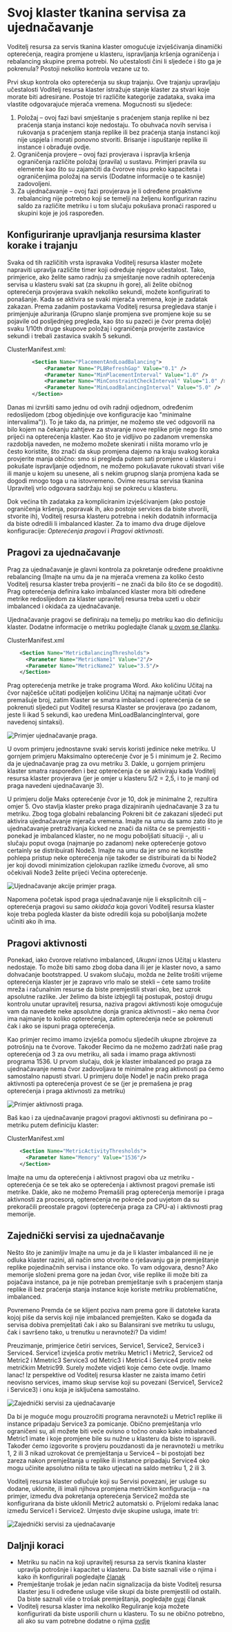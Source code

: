 <properties
   pageTitle="Klaster s Azure tkanina klaster resursa Upravitelj servisa za ujednačavanje | Microsoft Azure"
   description="Uvod u opterećenja klaster s tkanina klaster resursa Upravitelj servisa."
   services="service-fabric"
   documentationCenter=".net"
   authors="masnider"
   manager="timlt"
   editor=""/>

<tags
   ms.service="Service-Fabric"
   ms.devlang="dotnet"
   ms.topic="article"
   ms.tgt_pltfrm="NA"
   ms.workload="NA"
   ms.date="08/19/2016"
   ms.author="masnider"/>

# <a name="balancing-your-service-fabric-cluster"></a>Svoj klaster tkanina servisa za ujednačavanje
Voditelj resursa za servis tkanina klaster omogućuje izvješćivanja dinamički opterećenja, reagira promjene u klasteru, ispravljanja kršenja ograničenja i rebalancing skupine prema potrebi. No učestalosti čini li sljedeće i što ga je pokrenula? Postoji nekoliko kontrola vezane uz to.

Prvi skup kontrola oko opterećenja su skup trajanju. Ove trajanju upravljaju učestalosti Voditelj resursa klaster istražuje stanje klaster za stvari koje morate biti adresirane. Postoje tri različite kategorije zadataka, svaka ima vlastite odgovarajuće mjerača vremena. Mogućnosti su sljedeće:

1.  Položaj – ovoj fazi bavi smještanje s praćenjem stanja replike ni bez praćenja stanja instanci koje nedostaju. To obuhvaća novih servisa i rukovanja s praćenjem stanja replike ili bez praćenja stanja instanci koji nije uspjela i morati ponovno stvoriti. Brisanje i ispuštanje replike ili instance i obrađuje ovdje.
2.  Ograničenja provjere – ovoj fazi provjerava i ispravlja kršenja ograničenja različite položaj (pravila) u sustavu. Primjeri pravila su elemente kao što su zajamčiti da čvorove nisu preko kapaciteta i ograničenjima položaj na servis (Dodatne informacije o te kasnije) zadovoljeni.
3.  Za ujednačavanje – ovoj fazi provjerava je li određene proaktivne rebalancing nije potrebno koji se temelji na željenu konfiguriran razinu saldo za različite metriku i u tom slučaju pokušava pronaći raspored u skupini koje je još raspoređen.

## <a name="configuring-cluster-resource-manager-steps-and-timers"></a>Konfiguriranje upravljanja resursima klaster korake i trajanju
Svaka od tih različitih vrsta ispravaka Voditelj resursa klaster možete napraviti upravlja različite timer koji određuje njegov učestalost. Tako, primjerice, ako želite samo radnju za smještanje nove radnih opterećenja servisa u klasteru svaki sat (za skupnu ih gore), ali želite običnog opterećenja provjerava svakih nekoliko sekundi, možete konfigurirati to ponašanje. Kada se aktivira se svaki mjerača vremena, koje je zadatak zakazan. Prema zadanim postavkama Voditelj resursa pregledava stanje i primjenjuje ažuriranja (Grupno slanje promjena sve promjene koje su se pojavile od posljednjeg pregleda, kao što su pazeći je čvor prema dolje) svaku 1/10th druge skupove položaj i ograničenja provjerite zastavice sekundi i trebali zastavica svakih 5 sekundi.

ClusterManifest.xml:

``` xml
        <Section Name="PlacementAndLoadBalancing">
            <Parameter Name="PLBRefreshGap" Value="0.1" />
            <Parameter Name="MinPlacementInterval" Value="1.0" />
            <Parameter Name="MinConstraintCheckInterval" Value="1.0" />
            <Parameter Name="MinLoadBalancingInterval" Value="5.0" />
        </Section>
```

Danas mi izvršiti samo jednu od ovih radnji odjednom, određenim redoslijedom (zbog objedinjuje ove konfiguracije kao "minimalne intervalima")). To je tako da, na primjer, ne možemo ste već odgovorili na bilo kojem na čekanju zahtjeve za stvaranje nove replike prije nego što smo prijeći na opterećenja klaster. Kao što je vidljivo po zadanom vremenska razdoblja naveden, ne možemo možete skenirati i ništa moramo vrlo je često koristite, što znači da skup promjena dajemo na kraju svakog koraka provjerite manja obično: smo si pregleda putem sati promjene u klasteru i pokušate ispravljanje odjednom, ne možemo pokušavate rukovati stvari više ili manje u kojem su unesene, ali s nekim grupnog slanja promjena kada se dogodi mnogo toga u na istovremeno. Ovime resursa servisa tkanina Upravitelj vrlo odgovara sadržaju koji se pokreću u klasteru.

Dok većina tih zadataka za kompliciranim izvješćivanjem (ako postoje ograničenja kršenja, popravak ih, ako postoje services da biste stvorili, stvorite ih), Voditelj resursa klasteru potrebna i nekih dodatnih informacija da biste odredili li imbalanced klaster. Za to imamo dva druge dijelove konfiguracije: *Opterećenja pragovi* i *Pragovi aktivnosti*.

## <a name="balancing-thresholds"></a>Pragovi za ujednačavanje
Prag za ujednačavanje je glavni kontrola za pokretanje određene proaktivne rebalancing (Imajte na umu da je na mjerača vremena za koliko često Voditelj resursa klaster treba provjeriti – ne znači da bilo što će se dogoditi). Prag opterećenja definira kako imbalanced klaster mora biti određene metrike redoslijedom za klaster upravitelj resursa treba uzeti u obzir imbalanced i okidača za ujednačavanje.

Ujednačavanje pragovi se definiraju na temelju po metriku kao dio definiciju klaster. Dodatne informacije o metriku pogledajte članak [u ovom se članku](service-fabric-cluster-resource-manager-metrics.md).

ClusterManifest.xml

``` xml
    <Section Name="MetricBalancingThresholds">
      <Parameter Name="MetricName1" Value="2"/>
      <Parameter Name="MetricName2" Value="3.5"/>
    </Section>
```

Prag opterećenja metrike je trake programa Word. Ako količinu Učitaj na čvor najčešće učitati podijeljen količinu Učitaj na najmanje učitati čvor premašuje broj, zatim Klaster se smatra imbalanced i opterećenja će se pokrenuti sljedeći put Voditelj resursa Klaster se provjerava (po zadanom, jeste li ikad 5 sekundi, kao uređena MinLoadBalancingInterval, gore navedenoj sintaksi).

![Primjer ujednačavanje praga.][Image1]

U ovom primjeru jednostavne svaki servis koristi jedinice neke metriku. U gornjem primjeru Maksimalno opterećenje čvor je 5 i minimum je 2. Recimo da je ujednačavanje prag za ovu metriku 3. Dakle, u gornjem primjeru klaster smatra raspoređen i bez opterećenja će se aktiviraju kada Voditelj resursa klaster provjerava (jer je omjer u klasteru 5/2 = 2,5, i to je manji od praga navedeni ujednačavanje 3).

U primjeru dolje Maks opterećenje čvor je 10, dok je minimalne 2, rezultira omjer 5. Ovo stavlja klaster preko praga dizajniranih ujednačavanje 3 za tu metriku. Zbog toga globalni rebalancing Pokreni bit će zakazani sljedeći put aktivira ujednačavanje mjerača vremena. Imajte na umu da samo zato što je ujednačavanje pretraživanja kicked ne znači da ništa će se premjestiti - ponekad je imbalanced klaster, no ne mogu poboljšati situaciji -, ali u slučaju poput ovoga (najmanje po zadanom) neke opterećenje gotovo certainly se distribuirati Node3. Imajte na umu da jer smo ne koristite pohlepa pristup neke opterećenja nije također se distribuirati da bi Node2 jer koji dovodi minimization cjelokupan razlike između čvorove, ali smo očekivali Node3 želite prijeći Većina opterećenje.

![Ujednačavanje akcije primjer praga.][Image2]

Napomena početak ispod praga ujednačavanje nije li eksplicitnih cilj – opterećenja pragovi su samo *okidača* koja govori Voditelj resursa klaster koje treba pogleda klaster da biste odredili koja su poboljšanja možete učiniti ako ih ima.

## <a name="activity-thresholds"></a>Pragovi aktivnosti
Ponekad, iako čvorove relativno imbalanced, *Ukupni* iznos Učitaj u klasteru nedostaje. To može biti samo zbog doba dana ili jer je klaster novo, a samo dohvaćanje bootstrapped. U svakom slučaju, možda ne želite trošiti vrijeme opterećenja klaster jer je zapravo vrlo malo se stekli – ćete samo trošite mreža i računalnim resurse da biste premjestili stvari oko, bez uzrok apsolutne razlike. Jer želimo da biste izbjegli taj postupak, postoji drugu kontrolu unutar upravitelj resursa, naziva pragovi aktivnosti koje omogućuje vam da navedete neke apsolutne donja granica aktivnosti – ako nema čvor ima najmanje to koliko opterećenja, zatim opterećenja neće se pokrenuti čak i ako se ispuni praga opterećenja.

Kao primjer recimo imamo izvješća pomoću sljedećih ukupne zbrojeve za potrošnju na te čvorove. Također Recimo da ne možemo zadržati naše prag opterećenja od 3 za ovu metriku, ali sada i imamo praga aktivnosti programa 1536. U prvom slučaju, dok je klaster imbalanced po praga za ujednačavanje nema čvor zadovoljava te minimalne prag aktivnosti pa ćemo samostalno napusti stvari. U primjeru dolje Node1 je način preko praga aktivnosti pa opterećenja provest će se (jer je premašena je prag opterećenja i praga aktivnosti za metriku)

![Primjer aktivnosti praga.][Image3]

Baš kao i za ujednačavanje pragovi pragovi aktivnosti su definirana po – metriku putem definiciju klaster:

ClusterManifest.xml

``` xml
    <Section Name="MetricActivityThresholds">
      <Parameter Name="Memory" Value="1536"/>
    </Section>
```

Imajte na umu da opterećenja i aktivnost pragovi oba uz metriku - opterećenja će se tek ako se opterećenja i aktivnost pragovi premaše isti metrike. Dakle, ako ne možemo Premašili prag opterećenja memorije i praga aktivnosti za procesora, opterećenja ne pokreće pod uvjetom da su prekoračili preostale pragovi (opterećenja praga za CPU-a) i aktivnosti prag memorije.

## <a name="balancing-services-together"></a>Zajednički servisi za ujednačavanje
Nešto što je zanimljiv Imajte na umu je da je li klaster imbalanced ili ne je odluka klaster razini, ali način smo otvorite o rješavanju ga je premještanje replike pojedinačnih servisa i instance oko. To vam odgovara, desno? Ako memorije složeni prema gore na jedan čvor, više replike ili može biti za pojačava instance, pa je nije potreban premještanje svih s praćenjem stanja replike ili bez praćenja stanja instance koje koriste metriku problematične, imbalanced.

Povremeno Premda će se klijent poziva nam prema gore ili datoteke karata kojoj piše da servis koji nije imbalanced premješten. Kako se događa da servisa dobiva premještati čak i ako su Balansirani sve metriku tu uslugu, čak i savršeno tako, u trenutku u neravnoteži? Da vidim!

Preuzimanje, primjerice četiri services, Service1, Service2, Service3 i Service4. Service1 izvješća protiv metriku Metric1 i Metric2, Service2 od Metric2 i Mmetric3 Service3 od Metric3 i Metric4 i Service4 protiv neke metričkim Metric99. Surely možete vidjeti koje ćemo ćete ovdje. Imamo lanac! Iz perspektive od Voditelj resursa klaster ne zaista imamo četiri neovisno services, imamo skup servise koji su povezani (Service1, Service2 i Service3) i onu koja je isključena samostalno.

![Zajednički servisi za ujednačavanje][Image4]

Da bi je moguće mogu prouzročiti programa neravnoteži u Metric1 replike ili instance pripadaju Service3 za pomicanje. Obično premještanja vrlo ograničeni su, ali možete biti veće ovisno o točno onako kako imbalanced Metric1 imate i koje promjene bile su nužne u klasteru da biste to ispravili. Također ćemo izgovorite s provjeru pouzdanosti da je neravnoteži u metriku 1, 2 ili 3 nikad uzrokovat će premještanja u Service4 – bi postojati bez zareza nakon premještanja u replike ili instance pripadaju Service4 oko mogu učinite apsolutno ništa te tako utjecati na saldo metriku 1, 2 ili 3.

Voditelj resursa klaster odlučuje koji su Servisi povezani, jer usluge su dodane, uklonite, ili imali njihova promjena metričkim konfiguracija – na primjer, između dva pokretanja opterećenja Service2 možda ste konfigurirana da biste uklonili Metric2 automatski o. Prijelomi redaka lanac između Service1 i Service2. Umjesto dvije skupine usluga, imate tri:

![Zajednički servisi za ujednačavanje][Image5]

## <a name="next-steps"></a>Daljnji koraci
- Metriku su način na koji upravitelj resursa za servis tkanina klaster upravlja potrošnje i kapacitet u klasteru. Da biste saznali više o njima i kako ih konfigurirali pogledajte [članak](service-fabric-cluster-resource-manager-metrics.md)
- Premještanje trošak je jedan način signalizacija da biste Voditelj resursa klaster jesu li određene usluge više skupi da biste premjestili od ostalih. Da biste saznali više o trošak premještanja, pogledajte [ovaj](service-fabric-cluster-resource-manager-movement-cost.md) članak
- Voditelj resursa klaster ima nekoliko Reguliranje koja možete konfigurirati da biste usporili churn u klasteru. To su ne obično potrebno, ali ako su vam potrebne dodatne o njima [ovdje](service-fabric-cluster-resource-manager-advanced-throttling.md)


[Image1]:./media/service-fabric-cluster-resource-manager-balancing/cluster-resrouce-manager-balancing-thresholds.png
[Image2]:./media/service-fabric-cluster-resource-manager-balancing/cluster-resource-manager-balancing-threshold-triggered-results.png
[Image3]:./media/service-fabric-cluster-resource-manager-balancing/cluster-resource-manager-activity-thresholds.png
[Image4]:./media/service-fabric-cluster-resource-manager-balancing/cluster-resource-manager-balancing-services-together1.png
[Image5]:./media/service-fabric-cluster-resource-manager-balancing/cluster-resource-manager-balancing-services-together2.png
